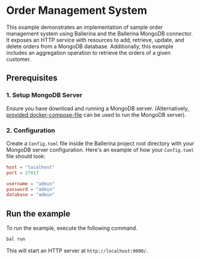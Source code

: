 # Order Management System

This example demonstrates an implementation of sample order management system using Ballerina and the Ballerina MongoDB connector. It exposes an HTTP service with resources to add, retrieve, update, and delete orders from a MongoDB database. Additionally, this example includes an aggregation operation to retrieve the orders of a given customer.

## Prerequisites

### 1. Setup MongoDB Server

Ensure you have download and running a MongoDB server. (Alternatively, [provided docker-compose-file](https://github.com/ballerina-platform/module-ballerinax-mongodb/tree/master/examples/resources/docker/docker-compose.yml) can be used to run the MongoDB server).

### 2. Configuration

Create a `Config.toml` file inside the Ballerina project root directory with your MongoDB server configuration. Here's an example of how your `Config.toml` file should look:

```toml
host = "localhost"
port = 27017

username = "admin"
password = "admin"
database = "admin"
```

## Run the example

To run the example, execute the following command.

```bash
bal run
```

This will start an HTTP server at `http://localhost:9090/`.
